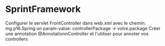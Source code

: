 # SprintFramework

Configurer le servlet FrontController dans web.xml avec 
le chemin: mg.p16.Spring
un param-value: controllerPackage -> votre.package
Créer une annotation @AnnotationnController et l'utiliser pour annoter vos controllers
